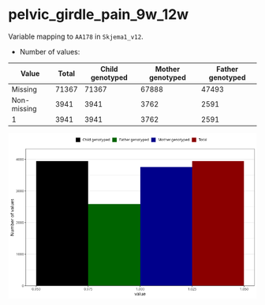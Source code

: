 # pelvic_girdle_pain_9w_12w
Variable mapping to `AA178` in `Skjema1_v12`.
- Number of values:

| Value | Total | Child genotyped | Mother genotyped | Father genotyped |
| ----- | ----- | --------------- | ---------------- | ---------------- |
| Missing | 71367 | 71367 | 67888 | 47493 |
| Non-missing | 3941 | 3941 | 3762 | 2591 |
| 1 | 3941 | 3941 | 3762 | 2591 |



![](pelvic_girdle_pain_9w_12w_n.png)



